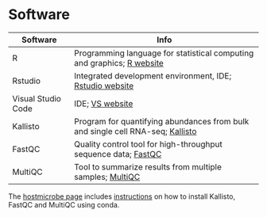 # Software 

Software            | Info
--------------------|----------------------------------------------------
R                   | Programming language for statistical computing and graphics; [R website](https://www.r-project.org/)
Rstudio             | Integrated development environment, IDE; [Rstudio website](https://posit.co/)
Visual Studio Code  | IDE; [VS website](https://code.visualstudio.com/)
Kallisto            | Program for quantifying abundances from bulk and single cell RNA-seq; [Kallisto](https://pachterlab.github.io/kallisto/)
FastQC              | Quality control tool for high-throughput sequence data; [FastQC](https://www.bioinformatics.babraham.ac.uk/projects/fastqc/)
MultiQC             | Tool to summarize results from multiple samples; [MultiQC](https://multiqc.info/)

The [hostmicrobe page](https://hostmicrobe.org/) includes [instructions]((https://protocols.hostmicrobe.org/conda)) on how to install Kallisto, FastQC and MultiQC using conda.